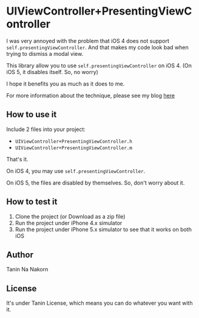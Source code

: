 UIViewController+PresentingViewController
========================================

I was very annoyed with  the problem that iOS 4 does not support ```self.presentingViewController```.
And that makes my code look bad when trying to dismiss a modal view.

This library allow you to use ```self.presentingViewController``` on iOS 4. (On iOS 5, it disables itself. So, no worry)

I hope it benefits you as much as it does to me.

For more information about the technique, please see my blog [here](http://tanin.nanakorn.com/b/62/ios_4_and_5_incompatibility_in_dismissing_a_modal_view)


How to use it
---------------------------

Include 2 files into your project:

* ```UIViewController+PresentingViewController.h```
* ```UIViewController+PresentingViewController.m```

That's it.

On iOS 4, you may use ```self.presentingViewController```.

On iOS 5, the files are disabled by themselves. So, don't worry about it.


How to test it
----------------------------

1. Clone the project (or Download as a zip file)
2. Run the project under iPhone 4.x simulator
3. Run the project under iPhone 5.x simulator to see that it works on both iOS


Author
--------------------------
Tanin Na Nakorn


License
------------------------
It's under Tanin License, which means you can do whatever you want with it.